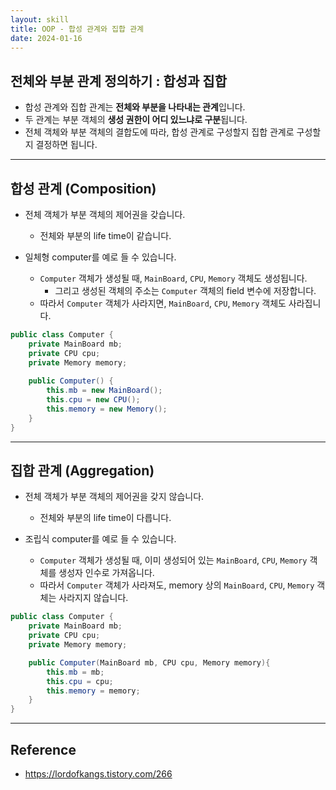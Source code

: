 ```yaml
---
layout: skill
title: OOP - 합성 관계와 집합 관계
date: 2024-01-16
---
```



## 전체와 부분 관계 정의하기 : 합성과 집합

- 합성 관계와 집합 관계는 **전체와 부분을 나타내는 관계**입니다.
- 두 관계는 부분 객체의 **생성 권한이 어디 있느냐로 구분**됩니다.
- 전체 객체와 부분 객체의 결합도에 따라, 합성 관계로 구성할지 집합 관계로 구성할지 결정하면 됩니다.


---


## 합성 관계 (Composition)

- 전체 객체가 부분 객체의 제어권을 갖습니다.
    - 전체와 부분의 life time이 같습니다.

- 일체형 computer를 예로 들 수 있습니다.
    - `Computer` 객체가 생성될 때, `MainBoard`, `CPU`, `Memory` 객체도 생성됩니다.
        - 그리고 생성된 객체의 주소는 `Computer` 객체의 field 변수에 저장합니다.
    - 따라서 `Computer` 객체가 사라지면, `MainBoard`, `CPU`, `Memory` 객체도 사라집니다.


```java
public class Computer {
    private MainBoard mb;
    private CPU cpu;
    private Memory memory;
    
    public Computer() {
        this.mb = new MainBoard();
        this.cpu = new CPU();
        this.memory = new Memory();
    }
}
```
 

---


## 집합 관계 (Aggregation)
 
- 전체 객체가 부분 객체의 제어권을 갖지 않습니다.
    - 전체와 부분의 life time이 다릅니다.

- 조립식 computer를 예로 들 수 있습니다.
    - `Computer` 객체가 생성될 때, 이미 생성되어 있는 `MainBoard`, `CPU`, `Memory` 객체를 생성자 인수로 가져옵니다.
    - 따라서 `Computer` 객체가 사라져도, memory 상의 `MainBoard`, `CPU`, `Memory` 객체는 사라지지 않습니다.

```java
public class Computer {
    private MainBoard mb;
    private CPU cpu;
    private Memory memory;

    public Computer(MainBoard mb, CPU cpu, Memory memory){
        this.mb = mb; 
        this.cpu = cpu;
        this.memory = memory;
    }
}
```


---


## Reference

- <https://lordofkangs.tistory.com/266>
